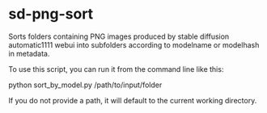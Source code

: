 # sd-png-sort
Sorts folders containing PNG images produced by stable diffusion automatic1111 webui into subfolders according to modelname or modelhash in metadata.

To use this script, you can run it from the command line like this:

python sort_by_model.py /path/to/input/folder

If you do not provide a path, it will default to the current working directory.
